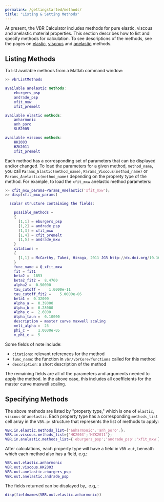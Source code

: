 ```yaml
---
permalink: /gettingstarted/methods/
title: "Listing & Setting Methods"
---
```


At present, the VBR Calculator includes methods for pure elastic, viscous and anelastic material properties. This section describes how to list and specify methods for calculation. To see descriptions of the methods, see the pages on [elastic](), [viscous]() and [anelastic]() methods.

## Listing Methods

To list available methods from a Matlab command window:

```matlab
>> vbrListMethods

available anelastic methods:
    eburgers_psp
    andrade_psp
    xfit_mxw
    xfit_premelt    

available elastic methods:
    anharmonic
    anh_poro
    SLB2005

available viscous methods:
    HK2003
    HZK2011
    xfit_premelt  
```

Each method has a corresponding set of parameters that can be displayed and/or changed. To load the parameters for a given method, `method_name`, you call `Params_Elastic(method_name)`, `Params_Viscous(method_name)` or  `Params_Anelastic(method_name)` depending on the proprety type of the method. For example, to load the `xfit_mxw` anelastic method parameters:

```matlab
>> xfit_mxw_params=Params_Anelastic('xfit_mxw');
>> disp(xfit_mxw_params)

  scalar structure containing the fields:

    possible_methods =
    {
      [1,1] = eburgers_psp
      [1,2] = andrade_psp
      [1,3] = xfit_mxw
      [1,4] = xfit_premelt
      [1,5] = andrade_mxw
    }
    citations =
    {
      [1,1] = McCarthy, Takei, Hiraga, 2011 JGR http://dx.doi.org/10.1029/2011JB008384
    }
    func_name = Q_xfit_mxw
    fit = fit1
    beta2 =  1853
    beta2_fit2 =  8.4760
    alpha2 =  0.50000
    tau_cutoff =    1.0000e-11
    tau_cutoff_fit2 =    5.0000e-06
    beta1 =  0.32000
    Alpha_a =  0.39000
    Alpha_b =  0.28000
    Alpha_c =  2.6000
    Alpha_taun =  0.10000
    description = master curve maxwell scaling
    melt_alpha =  25
    phi_c =    1.0000e-05
    x_phi_c =  5
```

Some fields of note include:
* `citations`: relevant references for the method
* `func_name`: the function in `vbr/vbrCore/functions` called for this method
* `description`: a short description of the method  

The remaining fields are all of the parameters and arguments needed to apply the method. In the above case, this includes all coefficients for the master curve maxwell scaling.

## Specifying Methods

The above methods are listed by "property type," which is one of `elastic`, `viscous` or `anelastic`. Each property type has a  corresponding `methods_list` cell array in the `VBR.in` structure that represents the list of methods to apply:

```matlab
VBR.in.elastic.methods_list={'anharmonic';'anh_poro';};
VBR.in.viscous.methods_list={'HK2003';'HZK2011'};
VBR.in.anelastic.methods_list={'eburgers_psp';'andrade_psp';'xfit_mxw'};
```


After calculations, each property type will have a field in `VBR.out`, beneath which each method also has a field, e.g.:

```matlab
VBR.out.elastic.anharmonic
VBR.out.viscous.HK2003
VBR.out.anelastic.eburgers_psp
VBR.out.anelastic.andrade_psp
```

The fields returned can be displayed by,. e.g,.:

```matlab
disp(fieldnames(VBR.out.elastic.anharmonic))
```
